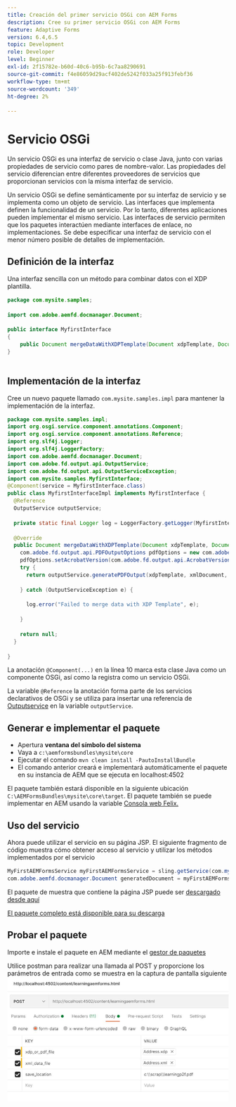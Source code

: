 ```yaml
---
title: Creación del primer servicio OSGi con AEM Forms
description: Cree su primer servicio OSGi con AEM Forms
feature: Adaptive Forms
version: 6.4,6.5
topic: Development
role: Developer
level: Beginner
exl-id: 2f15782e-b60d-40c6-b95b-6c7aa8290691
source-git-commit: f4e86059d29acf402de5242f033a25f913febf36
workflow-type: tm+mt
source-wordcount: '349'
ht-degree: 2%

---
```


# Servicio OSGi

Un servicio OSGi es una interfaz de servicio o clase Java, junto con varias propiedades de servicio como pares de nombre-valor. Las propiedades del servicio diferencian entre diferentes proveedores de servicios que proporcionan servicios con la misma interfaz de servicio.

Un servicio OSGi se define semánticamente por su interfaz de servicio y se implementa como un objeto de servicio. Las interfaces que implementa definen la funcionalidad de un servicio. Por lo tanto, diferentes aplicaciones pueden implementar el mismo servicio. Las interfaces de servicio permiten que los paquetes interactúen mediante interfaces de enlace, no implementaciones. Se debe especificar una interfaz de servicio con el menor número posible de detalles de implementación.

## Definición de la interfaz

Una interfaz sencilla con un método para combinar datos con el <span class="x x-first x-last">XDP</span> plantilla.

```java
package com.mysite.samples;

import com.adobe.aemfd.docmanager.Document;

public interface MyfirstInterface
{
	public Document mergeDataWithXDPTemplate(Document xdpTemplate, Document xmlDocument);
}
 
```

## Implementación de la interfaz

Cree un nuevo paquete llamado `com.mysite.samples.impl` para mantener la implementación de la interfaz.

```java
package com.mysite.samples.impl;
import org.osgi.service.component.annotations.Component;
import org.osgi.service.component.annotations.Reference;
import org.slf4j.Logger;
import org.slf4j.LoggerFactory;
import com.adobe.aemfd.docmanager.Document;
import com.adobe.fd.output.api.OutputService;
import com.adobe.fd.output.api.OutputServiceException;
import com.mysite.samples.MyfirstInterface;
@Component(service = MyfirstInterface.class)
public class MyfirstInterfaceImpl implements MyfirstInterface {
  @Reference
  OutputService outputService;

  private static final Logger log = LoggerFactory.getLogger(MyfirstInterfaceImpl.class);

  @Override
  public Document mergeDataWithXDPTemplate(Document xdpTemplate, Document xmlDocument) {
    com.adobe.fd.output.api.PDFOutputOptions pdfOptions = new com.adobe.fd.output.api.PDFOutputOptions();
    pdfOptions.setAcrobatVersion(com.adobe.fd.output.api.AcrobatVersion.Acrobat_11);
    try {
      return outputService.generatePDFOutput(xdpTemplate, xmlDocument, pdfOptions);

    } catch (OutputServiceException e) {

      log.error("Failed to merge data with XDP Template", e);

    }

    return null;
  }

}
```

La anotación `@Component(...)` en la línea 10 marca esta clase Java como un componente OSGi, así como la registra como un servicio OSGi.

La variable `@Reference` la anotación forma parte de los servicios declarativos de OSGi y se utiliza para insertar una referencia de [Outputservice](https://helpx.adobe.com/experience-manager/6-5/forms/javadocs/index.html?com/adobe/fd/output/api/OutputService.html) en la variable `outputService`.


## Generar e implementar el paquete

* Apertura **ventana del símbolo del sistema**
* Vaya a `c:\aemformsbundles\mysite\core`
* Ejecutar el comando `mvn clean install -PautoInstallBundle`
* El comando anterior creará e implementará automáticamente el paquete en su instancia de AEM que se ejecuta en localhost:4502

El paquete también estará disponible en la siguiente ubicación `C:\AEMFormsBundles\mysite\core\target`. El paquete también se puede implementar en AEM usando la variable [Consola web Felix.](http://localhost:4502/system/console/bundles)

## Uso del servicio

Ahora puede utilizar el servicio en su página JSP. El siguiente fragmento de código muestra cómo obtener acceso al servicio y utilizar los métodos implementados por el servicio

```java
MyFirstAEMFormsService myFirstAEMFormsService = sling.getService(com.mysite.samples.MyFirstAEMFormsService.class);
com.adobe.aemfd.docmanager.Document generatedDocument = myFirstAEMFormsService.mergeDataWithXDPTemplate(xdp_or_pdf_template,xmlDocument);
```

El paquete de muestra que contiene la página JSP puede ser [descargado desde aquí](assets/learning_aem_forms.zip)

[El paquete completo está disponible para su descarga](assets/mysite.core-1.0.0-SNAPSHOT.jar)

## Probar el paquete

Importe e instale el paquete en AEM mediante el [gestor de paquetes](http://localhost:4502/crx/packmgr/index.jsp)

Utilice postman para realizar una llamada al POST y proporcione los parámetros de entrada como se muestra en la captura de pantalla siguiente
![postman](assets/test-service-postman.JPG)
